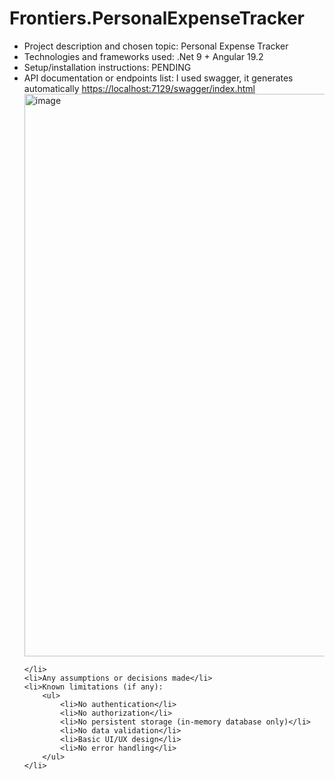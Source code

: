 <h1>Frontiers.PersonalExpenseTracker</h1>
<ul>
	<li>Project description and chosen topic: Personal Expense Tracker</li>
	<li>Technologies and frameworks used: .Net 9 + Angular 19.2</li>
	<li>Setup/installation instructions: PENDING</li>
	<li>API documentation or endpoints list: I used swagger, it generates automatically
	<a href="https://localhost:7129/swagger/index.html">https://localhost:7129/swagger/index.html</a>
		<img width="1464" height="900" alt="image" src="https://github.com/user-attachments/assets/4c2cfd98-b56a-4918-89aa-8979124cd54a" />


	</li>
	<li>Any assumptions or decisions made</li>
	<li>Known limitations (if any):
		<ul>
			<li>No authentication</li>
			<li>No authorization</li>
			<li>No persistent storage (in-memory database only)</li>
			<li>No data validation</li>
			<li>Basic UI/UX design</li>
			<li>No error handling</li>
		</ul>
	</li>
</ul>
